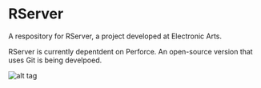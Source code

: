 # RServer

A respository for RServer, a project developed at Electronic Arts.

RServer is currently depentdent on Perforce. An open-source version that uses Git is being develpoed. 

![alt tag](https://github.com/bgweber/RServer/blob/master/RServer.png)
